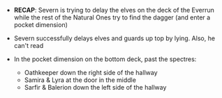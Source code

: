 
- **RECAP**: Severn is trying to delay the elves on the deck of the Everrun while the rest of the Natural Ones try to find the dagger (and enter a pocket dimension)

- Severn successfully delays elves and guards up top by lying. Also, he can't read
- In the pocket dimension on the bottom deck, past the spectres:
	- Oathkeeper down the right side of the hallway
	- Samira & Lyra at the door in the middle
	- Sarfir & Balerion down the left side of the hallway